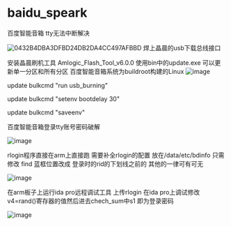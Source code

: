 # baidu_speark
百度智能音箱 tty无法中断解决  

![0432B4DBA3DFBD24DB2DA4CC497AFBBD](https://user-images.githubusercontent.com/107302470/173182645-8ab3366a-130c-4767-83d0-05e3aaec4a20.png)
焊上晶晨的usb下载总线接口

安装晶晨刷机工具 
Amlogic_Flash_Tool_v6.0.0 使用bin中的update.exe 可以更新单一分区和所有分区 百度智能音箱系统为buildroot构建的Linux
![image](https://user-images.githubusercontent.com/107302470/173182701-2dcba1f2-59a2-496b-bbb6-dc4e63f92b4f.png)

update bulkcmd "run usb_burning"

update bulkcmd "setenv bootdelay 30"

update bulkcmd "saveenv"

百度智能音箱登录tty账号密码破解


![image](https://user-images.githubusercontent.com/107302470/173183220-3c14f55d-b29e-464d-af99-818e5003b199.png)


rlogin程序直接在arm上直接跑 需要补全rlogin的配置 放在/data/etc/bdinfo 只需修改 find 蓝框位置改成 登录时的rid的下划线之前的 其他的一律可有可无

![image](https://user-images.githubusercontent.com/107302470/173183247-abb1fb9a-b2a3-44e3-9512-18f26d2cc30e.png)


在arm板子上运行ida pro远程调试工具 上传rlogin 在ida pro上调试修改v4=rand()寄存器的值然后进去chech_sum中s1 即为登录密码

![image](https://user-images.githubusercontent.com/107302470/173183062-ef210801-4671-45e1-baf4-a3de9262f17c.png)
